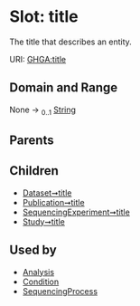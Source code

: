 
# Slot: title


The title that describes an entity.

URI: [GHGA:title](https://w3id.org/GHGA/title)


## Domain and Range

None &#8594;  <sub>0..1</sub> [String](types/String.md)

## Parents


## Children

 *  [Dataset➞title](Dataset_title.md)
 *  [Publication➞title](Publication_title.md)
 *  [SequencingExperiment➞title](SequencingExperiment_title.md)
 *  [Study➞title](Study_title.md)

## Used by

 * [Analysis](Analysis.md)
 * [Condition](Condition.md)
 * [SequencingProcess](SequencingProcess.md)
